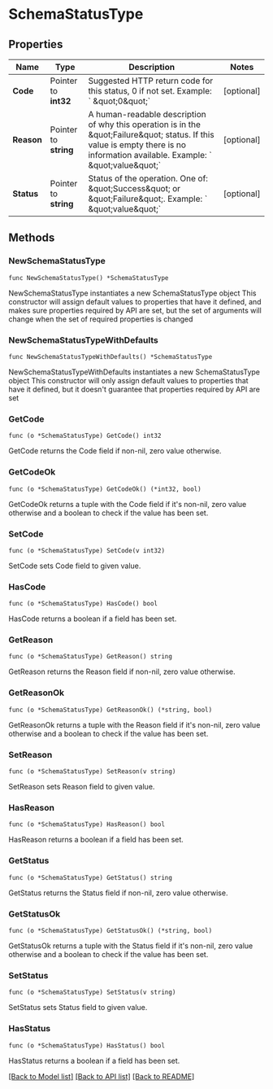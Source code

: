 # SchemaStatusType

## Properties

Name | Type | Description | Notes
------------ | ------------- | ------------- | -------------
**Code** | Pointer to **int32** |  Suggested HTTP return code for this status, 0 if not set.  Example: &#x60; \&quot;0\&quot;&#x60; | [optional] 
**Reason** | Pointer to **string** |  A human-readable description of why this operation is in the  \&quot;Failure\&quot; status. If this value is empty there  is no information available.  Example: &#x60; \&quot;value\&quot;&#x60; | [optional] 
**Status** | Pointer to **string** |  Status of the operation.  One of: \&quot;Success\&quot; or \&quot;Failure\&quot;.  Example: &#x60; \&quot;value\&quot;&#x60; | [optional] 

## Methods

### NewSchemaStatusType

`func NewSchemaStatusType() *SchemaStatusType`

NewSchemaStatusType instantiates a new SchemaStatusType object
This constructor will assign default values to properties that have it defined,
and makes sure properties required by API are set, but the set of arguments
will change when the set of required properties is changed

### NewSchemaStatusTypeWithDefaults

`func NewSchemaStatusTypeWithDefaults() *SchemaStatusType`

NewSchemaStatusTypeWithDefaults instantiates a new SchemaStatusType object
This constructor will only assign default values to properties that have it defined,
but it doesn't guarantee that properties required by API are set

### GetCode

`func (o *SchemaStatusType) GetCode() int32`

GetCode returns the Code field if non-nil, zero value otherwise.

### GetCodeOk

`func (o *SchemaStatusType) GetCodeOk() (*int32, bool)`

GetCodeOk returns a tuple with the Code field if it's non-nil, zero value otherwise
and a boolean to check if the value has been set.

### SetCode

`func (o *SchemaStatusType) SetCode(v int32)`

SetCode sets Code field to given value.

### HasCode

`func (o *SchemaStatusType) HasCode() bool`

HasCode returns a boolean if a field has been set.

### GetReason

`func (o *SchemaStatusType) GetReason() string`

GetReason returns the Reason field if non-nil, zero value otherwise.

### GetReasonOk

`func (o *SchemaStatusType) GetReasonOk() (*string, bool)`

GetReasonOk returns a tuple with the Reason field if it's non-nil, zero value otherwise
and a boolean to check if the value has been set.

### SetReason

`func (o *SchemaStatusType) SetReason(v string)`

SetReason sets Reason field to given value.

### HasReason

`func (o *SchemaStatusType) HasReason() bool`

HasReason returns a boolean if a field has been set.

### GetStatus

`func (o *SchemaStatusType) GetStatus() string`

GetStatus returns the Status field if non-nil, zero value otherwise.

### GetStatusOk

`func (o *SchemaStatusType) GetStatusOk() (*string, bool)`

GetStatusOk returns a tuple with the Status field if it's non-nil, zero value otherwise
and a boolean to check if the value has been set.

### SetStatus

`func (o *SchemaStatusType) SetStatus(v string)`

SetStatus sets Status field to given value.

### HasStatus

`func (o *SchemaStatusType) HasStatus() bool`

HasStatus returns a boolean if a field has been set.


[[Back to Model list]](../README.md#documentation-for-models) [[Back to API list]](../README.md#documentation-for-api-endpoints) [[Back to README]](../README.md)


